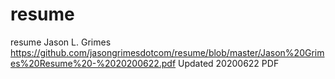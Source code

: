 # resume
resume
Jason L. Grimes
https://github.com/jasongrimesdotcom/resume/blob/master/Jason%20Grimes%20Resume%20-%2020200622.pdf
Updated 20200622
PDF
